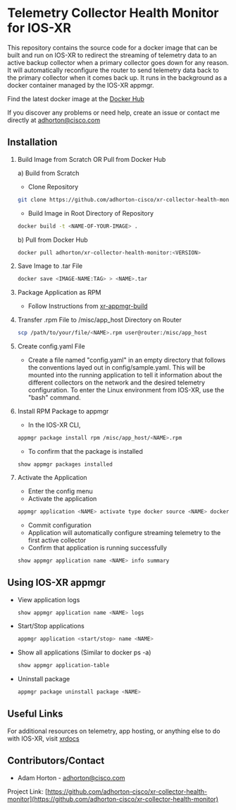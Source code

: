 # Telemetry Collector Health Monitor for IOS-XR
This repository contains the source code for a docker image that can be built and run on IOS-XR to redirect the streaming of telemetry data to an active backup collector when a primary collector goes down for any reason. It will automatically reconfigure the router to send telemetry data back to the primary collector when it comes back up. It runs in the background as a docker container managed by the IOS-XR appmgr.

Find the latest docker image at the [Docker Hub](https://hub.docker.com/r/adhorton/xr-collector-health-monitor)

If you discover any problems or need help, create an issue or contact me directly at adhorton@cisco.com

## Installation
1. Build Image from Scratch OR Pull from Docker Hub
    
    a) Build from Scratch
    - Clone Repository
    ```sh
    git clone https://github.com/adhorton-cisco/xr-collector-health-monitor.git
    ```
    - Build Image in Root Directory of Repository
    ```sh
    docker build -t <NAME-OF-YOUR-IMAGE> .
    ```    
    
    b) Pull from Docker Hub
    ```sh
    docker pull adhorton/xr-collector-health-monitor:<VERSION>
    ```

2. Save Image to .tar File
    ```sh
    docker save <IMAGE-NAME:TAG> > <NAME>.tar
    ```

3. Package Application as RPM
    - Follow Instructions from [xr-appmgr-build](https://github.com/ios-xr/xr-appmgr-build)

4. Transfer .rpm File to /misc/app_host Directory on Router
   ```sh
   scp /path/to/your/file/<NAME>.rpm user@router:/misc/app_host
   ```

5. Create config.yaml File
    - Create a file named "config.yaml" in an empty directory that follows the conventions layed out in config/sample.yaml. This will be mounted into the running application to tell it information about the different collectors on the network and the desired telemetry configuration. To enter the Linux environment from IOS-XR, use the "bash" command.

6. Install RPM Package to appmgr
    - In the IOS-XR CLI, 
    ```sh
    appmgr package install rpm /misc/app_host/<NAME>.rpm
    ```
    - To confirm that the package is installed
    ```
    show appmgr packages installed
    ```

7. Activate the Application
    - Enter the config menu
    - Activate the application
    ```sh
    appmgr application <NAME> activate type docker source <NAME> docker-run-opts "-itd -v /path/to/config/file:/config:ro --network host"
    ```
    - Commit configuration
    - Application will automatically configure streaming telemetry to the first active collector
    - Confirm that application is running successfully
    ```sh
    show appmgr application name <NAME> info summary
    ```

## Using IOS-XR appmgr
- View application logs
    ```sh
    show appmgr application name <NAME> logs
    ```

- Start/Stop applications
    ```sh
    appmgr application <start/stop> name <NAME>
    ```

- Show all applications (Similar to docker ps -a)
    ```sh
    show appmgr application-table
    ```

- Uninstall package
    ```sh
    appmgr package uninstall package <NAME>
    ```

## Useful Links

For additional resources on telemetry, app hosting, or anything else to do with IOS-XR, visit [xrdocs](https://xrdocs.io/)

## Contributors/Contact
* Adam Horton - adhorton@cisco.com

Project Link: [https://github.com/adhorton-cisco/xr-collector-health-monitor](https://github.com/adhorton-cisco/xr-collector-health-monitor)

